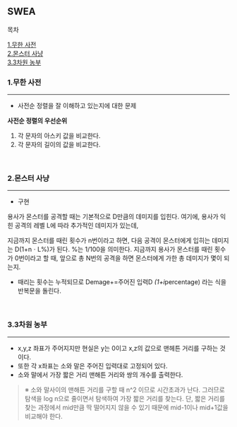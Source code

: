 ## SWEA

목차

[1.무한 사전](#1무한-사전) <br>
[2.몬스터 사냥](#2몬스터-사냥) <br>
[3.3차원 농부](#33차원-농부) <br>



### 1.무한 사전

---
- 사전순 정렬을 잘 이해하고 있는지에 대한 문제

**사전순 정렬의 우선순위**
1. 각 문자의 아스키 값을 비교한다.
2. 각 문자의 길이의 값을 비교한다.

<br>
   
### 2.몬스터 사냥

---
- 구현 

용사가 몬스터를 공격할 때는 기본적으로 D만큼의 데미지를 입힌다. 여기에, 용사가 익힌 공격의 레벨 L에 따라 추가적인 데미지가 있는데,

지금까지 몬스터를 때린 횟수가 n번이라고 하면, 다음 공격이 몬스터에게 입히는 데미지는 D(1+nㆍL%)가 된다. %는 1/100을 의미한다.
지금까지 용사가 몬스터를 때린 횟수가 0번이라고 할 때, 앞으로 총 N번의 공격을 하면 몬스터에게 가한 총 데미지가 몇이 되는지.

- 때리는 횟수는 누적되므로 Demage+=주어진 입력D *(1+i*percentage) 라는 식을 반복문을 돌린다.


<br>

### 3.3차원 농부

---

- x,y,z 좌표가 주어지지만 현실은 y는 0이고 x,z의 값으로 맨헤튼 거리를 구하는 것이다.
- 또한 각 x좌표는 소와 말은 주어진 입력대로 고정되어 있다.
- 소와 말에서 가장 짧은 거리 맨해튼 거리와 쌍의 개수를 출력한다.


> ※ 소와 말사이의 맨해튼 거리를 구할 때 n^2 이므로 시간초과가 난다.
  그러므로 탐색을 log n으로 줄이면서 탐색하여 가장 짧은 거리를 찾는다.
> 단, 짧은 거리를 찾는 과정에서 mid만큼 딱 떨어지지 않을 수 있기 때문에 mid-1이나 mid+1값을 비교해야 한다.

